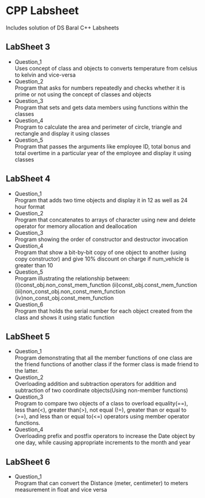 # CPP Labsheet
Includes solution of DS Baral C++ Labsheets

## LabSheet 3
* Question_1
<br>Uses concept of class and objects to converts temperature from celsius to kelvin and vice-versa
* Question_2
<br>Program that asks for numbers repeatedly and checks whether it is prime or not using the concept of classes and objects
* Question_3
<br>Program that sets and gets data members using functions within the classes
* Question_4
<br>Program to calculate the area and perimeter of circle, triangle and rectangle and display it using classes
* Question_5
<br>Program that passes the arguments like employee ID, total bonus and total overtime in a particular year of the employee and display it using classes

## LabSheet 4
* Question_1
<br>Program that adds two time objects and display it in 12 as well as 24 hour format
* Question_2
<br>Program that concatenates to arrays of character using new and delete operator for memory allocation and deallocation
* Question_3
<br>Program showing the order of constructor and destructor invocation
* Question_4
<br>Program that show a bit-by-bit copy of one object to another (using copy constructor) and give 10% discount on charge if num_vehicle is greater than 10
* Question_5
<br>Program illustrating the relationship between:  (i)const_obj.non_const_mem_function  (ii)const_obj.const_mem_function  (iii)non_const_obj.non_const_mem_function  (iv)non_const_obj.const_mem_function
* Question_6
<br>Program that holds the serial number for each object created from the class and shows it using static function

## LabSheet 5
* Question_1
<br>Program demonstrating that all the member functions of one class are the friend functions of another class if the former class is made friend to the latter.
* Question_2
<br> Overloading addition and subtraction operators for addition and subtraction of two coordinate objects(Using non-member functions)
* Question_3
<br>Program to compare two objects of a class to overload equality(==), less than(<), greater than(>), not equal (!=), greater than or equal to (>=), and less than or equal to(<=) operators using member operator functions.
* Question_4
<br>Overloading prefix and postfix operators to increase the Date object by one day, while causing appropriate increments to the month and year

## LabSheet 6
* Question_1
<br>Program that can convert the Distance (meter, centimeter) to meters measurement in float and vice versa